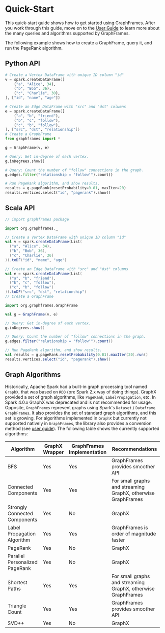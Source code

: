 # Quick-Start

This quick-start guide shows how to get started using GraphFrames. After you work through this guide, move on to
the [User Guide](/04-user-guide/01-creating-graphframes.md) to learn more about the many queries and algorithms
supported by GraphFrames.

The following example shows how to create a GraphFrame, query it, and run the PageRank algorithm.

## Python API

```python
# Create a Vertex DataFrame with unique ID column "id"
v = spark.createDataFrame([
    ("a", "Alice", 34),
    ("b", "Bob", 36),
    ("c", "Charlie", 30),
], ["id", "name", "age"])

# Create an Edge DataFrame with "src" and "dst" columns
e = spark.createDataFrame([
    ("a", "b", "friend"),
    ("b", "c", "follow"),
    ("c", "b", "follow"),
], ["src", "dst", "relationship"])
# Create a GraphFrame
from graphframes import *

g = GraphFrame(v, e)

# Query: Get in-degree of each vertex.
g.inDegrees.show()

# Query: Count the number of "follow" connections in the graph.
g.edges.filter("relationship = 'follow'").count()

# Run PageRank algorithm, and show results.
results = g.pageRank(resetProbability=0.01, maxIter=20)
results.vertices.select("id", "pagerank").show()
```

## Scala API

```scala
// import graphframes package

import org.graphframes._

// Create a Vertex DataFrame with unique ID column "id"
val v = spark.createDataFrame(List(
  ("a", "Alice", 34),
  ("b", "Bob", 36),
  ("c", "Charlie", 30)
)).toDF("id", "name", "age")

// Create an Edge DataFrame with "src" and "dst" columns
val e = spark.createDataFrame(List(
  ("a", "b", "friend"),
  ("b", "c", "follow"),
  ("c", "b", "follow")
)).toDF("src", "dst", "relationship")
// Create a GraphFrame

import org.graphframes.GraphFrame

val g = GraphFrame(v, e)

// Query: Get in-degree of each vertex.
g.inDegrees.show()

// Query: Count the number of "follow" connections in the graph.
g.edges.filter("relationship = 'follow'").count()

// Run PageRank algorithm, and show results.
val results = g.pageRank.resetProbability(0.01).maxIter(20).run()
results.vertices.select("id", "pagerank").show()
```

## Graph Algorithms

Historically, Apache Spark had a built-in graph processing tool named `GraphX`, that was based on `RDD` (pre Spark 2.x
way of doing things). GraphX provided a set of graph algorithms, like `PageRank`, `LabelPropagation`, etc. In Spark
4.0.x GraphX was deprecated and is not recommended for usage. Opposite, `GraphFrames` represent graphs using Spark's
`Dataset` / `Dataframe`. `GraphFrames`. It also provides the set of standard graph algorithms, and this set is growing.
For algorithms implemented in `GraphX` but currently not supported natively in `GraphFrames`, the library also provides
a conversion method (see [user guide](/04-user-guide/12-graphx-coversion.md)). The following table shows the currently
supported algorithms:

| Algorithm                      | GraphX Wrapper | GraphFrames Implementation | Recommendations                                              |
|--------------------------------|----------------|----------------------------|--------------------------------------------------------------|
| BFS                            | Yes            | Yes                        | GraphFrames provides smoother API                            |
| Connected Components           | Yes            | Yes                        | For small graphs and streaming GraphX, otherwise GraphFrames |
| Strongly Connected Components  | Yes            | No                         | GraphX                                                       |
| Label Propagation Algorithm    | Yes            | Yes                        | GraphFrames is order of magnitude faster                     |
| PageRank                       | Yes            | No                         | GraphX                                                       |
| Parallel Personalized PageRank | Yes            | No                         | GraphX                                                       |
| Shortest Paths                 | Yes            | Yes                        | For small graphs and streaming GraphX, otherwise GraphFrames |
| Triangle Count                 | Yes            | Yes                        | GraphFrames provides smoother API                            |
| SVD++                          | Yes            | No                         | GraphX                                                       |